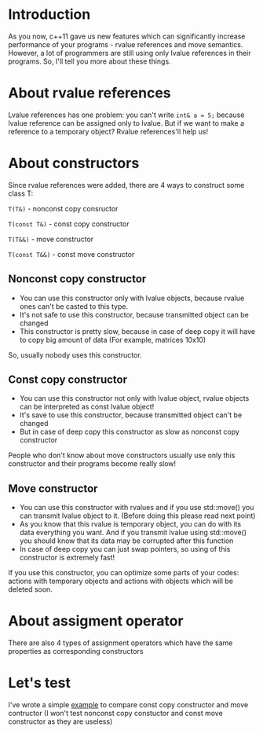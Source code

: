# Introduction
As you now, c++11 gave us new features which can significantly increase performance of your programs - rvalue references and move semantics. 
However, a lot of programmers are still using only lvalue references in their programs.
So, I'll tell you more about these things.

# About rvalue references
Lvalue references has one problem: you can't write
  ```int& a = 5;```
because lvalue reference can be assigned only to lvalue. But if we want to make a reference to a temporary object? Rvalue references'll help us!

# About constructors 
Since rvalue references were added, there are 4 ways to construct some class T:

  ```T(T&)``` - nonconst copy consructor
  
  ```T(const T&)``` - const copy constructor
  
  ```T(T&&)``` - move constructor
  
  ```T(const T&&)``` - const move constructor
  
## Nonconst copy constructor
+ You can use this constructor only with lvalue objects, because rvalue ones can't be casted to this type.
+ It's not safe to use this constructor, because transmitted object can be changed
+ This constructor is pretty slow, because in case of deep copy it will have to copy big amount of data (For example, matrices 10x10)
 
So, usually nobody uses this constructor.

## Const copy constructor
+ You can use this constructor not only with lvalue object, rvalue objects can be interpreted as const lvalue object!
+ It's save to use this constructor, because transmitted object can't be changed
+ But in case of deep copy this constructor as slow as nonconst copy constructor

People who don't know about move constructors usually use only this constructor and their programs become really slow!

## Move constructor
+ You can use this constructor with rvalues and if you use std::move() you can transmit lvalue object to it. (Before doing this please read next point)
+ As you know that this rvalue is temporary object, you can do with its data everything you want. And if you transmit lvalue using std::move() you should know that its data may be corrupted after this function
+ In case of deep copy you can just swap pointers, so using of this constructor is extremely fast!

If you use this constructor, you can optimize some parts of your codes: actions with temporary objects and actions with objects which will be deleted soon.

# About assigment operator
There are also 4 types of assignment operators which have the same properties as corresponding constructors

# Let's test
I've wrote a simple [example](https://github.com/dainbow/MyInt/blob/master/src/main.cpp) to compare const copy constructor and move contructor (I won't test nonconst copy constuctor and const move constructor as they are useless)
